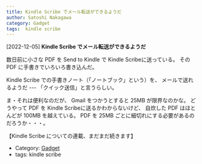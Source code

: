 ```yaml
---
title: Kindle Scribe でメール転送ができるようだ
author: Satoshi Nakagawa
category: Gadget
tags:  kindle scribe
---
```


[2022-12-05] **Kindle Scribe でメール転送ができるようだ** 

 数日前に小さな PDF を Send to Kindle で
Kindle Scribeに送っている。
その PDF に手書きでいろいろ書き込んだ。

 Kindle Scribe での手書きノート（「ノートブック」という）を、
メールで送れるようだ ---
「クイック送信」と言うらしい。

 ま・それは便利なのだが、
Gmail をつかうとすると 25MB が限界なのかな。
どうやって PDF を Kindle Scribeに送るかわからないけど、
自炊した PDF はほとんどが 100MB を越えている。
PDF を 25MB ごとに細切れにする必要があるのだろうか・・・。

 【Kindle Scribe についての連載、まだまだ続きます】

- Category: [Gadget](https://merapano.github.io/categories.html#Gadget)
- tags:  kindle scribe
